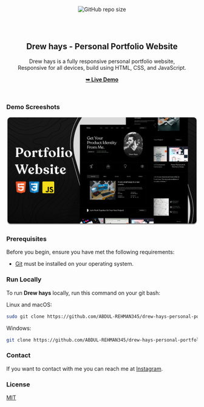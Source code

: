 <div align="center">
  
  ![GitHub repo size](https://img.shields.io/github/repo-size/codewithsadee/drew-hays-personal-portfolio)
 

  <br />
  <br />

  <h2 align="center">Drew hays - Personal Portfolio Website</h2>

  Drew hays is a fully responsive personal portfolio website, <br />Responsive for all devices, build using HTML, CSS, and JavaScript.

  <a href=""><strong>➥ Live Demo</strong></a>

</div>

<br />

### Demo Screeshots

![Drew hays Desktop Demo](./readme-images/desktop.png "Desktop Demo")

### Prerequisites

Before you begin, ensure you have met the following requirements:

* [Git](https://git-scm.com/downloads "Download Git") must be installed on your operating system.

### Run Locally

To run **Drew hays** locally, run this command on your git bash:

Linux and macOS:

```bash
sudo git clone https://github.com/ABDUL-REHMAN345/drew-hays-personal-portfolio.git
```

Windows:

```bash
git clone https://github.com/ABDUL-REHMAN345/drew-hays-personal-portfolio.git
```

### Contact

If you want to contact with me you can reach me at [Instagram](https://www.instagram.com/coder_life98/).

### License

[MIT](https://choosealicense.com/licenses/mit/)
